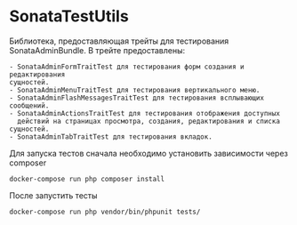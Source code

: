 
# SonataTestUtils

Библиотека, предоставляющая трейты для тестирования SonataAdminBundle. В трейте
предоставлены:

    - SonataAdminFormTraitTest для тестирования форм создания и редактирования
    сущностей.
    - SonataAdminMenuTraitTest для тестирования вертикального меню.
    - SonataAdminFlashMessagesTraitTest для тестирования всплывающих сообщений.
    - SonataAdminActionsTraitTest для тестирования отображения доступных
      действий на страницах просмотра, создания, редактирования и списка сущностей.
    - SonataAdminTabTraitTest для тестирования вкладок.

Для запуска тестов сначала необходимо установить зависимости через composer

`docker-compose run php composer install`

После запустить тесты

`docker-compose run php vendor/bin/phpunit tests/`

